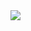 <img src="https://capsule-render.vercel.app/api?type=Waving&height=200&color=auto&section=header&text=Welcome&fontAlignY=20&fontSize=70&desc=Jipsa's%20Git%20Page&descAlign=70" />

<!--
**10kor/10kor** is a ✨ _special_ ✨ repository because its `README.md` (this file) appears on your GitHub profile.

Here are some ideas to get you started:

- 🔭 I’m currently working on ...
- 🌱 I’m currently learning ...
- 👯 I’m looking to collaborate on ...
- 🤔 I’m looking for help with ...
- 💬 Ask me about ...
- 📫 How to reach me: ...
- 😄 Pronouns: ...
- ⚡ Fun fact: ...
-->


